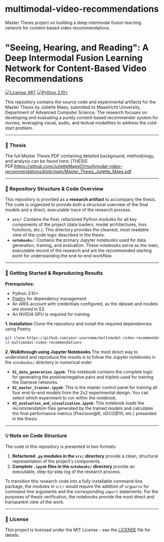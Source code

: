 # multimodal-video-recommendations
Master Thesis project on building a deep intermodal fusion learning network for content-based video recommendations.

# "Seeing, Hearing, and Reading": A Deep Intermodal Fusion Learning Network for Content-Based Video Recommendations

[![License: MIT](https://img.shields.io/badge/License-MIT-yellow.svg)](https://opensource.org/licenses/MIT)
[![Python 3.10+](https://img.shields.io/badge/python-3.10+-blue.svg)](https://www.python.org/downloads/release/python-3100/)

This repository contains the source code and experimental artifacts for the Master Thesis by Juliette Maes, submitted to Maastricht University, Department of Advanced Computer Science. The research focuses on developing and evaluating a purely content-based recommender system for movies, leveraging visual, audio, and textual modalities to address the cold-start problem.

---

### 📄 Thesis

The full Master Thesis PDF containing detailed background, methodology, and analysis can be found here: [THESIS PDF]https://github.com/JulietteMaes01/multimodal-video-recommendations/blob/main/Master_Thesis_Juliette_Maes.pdf

---

### 📂 Repository Structure & Code Overview

This repository is provided as a **research artifact** to accompany the thesis. The code is organized to provide both a structural overview of the final models and a direct, executable trace of the research process.

*   **`src/`**: Contains the final, refactored Python modules for all key components of the project (data loaders, model architectures, loss functions, etc.). This directory provides the cleanest, most readable view of the code logic described in the thesis.
*   **`notebooks/`**: Contains the primary Jupyter notebooks used for data generation, training, and evaluation. These notebooks serve as the main, executable record of the research and are the recommended starting point for understanding the end-to-end workflow.
---

### 🚀 Getting Started & Reproducing Results

**Prerequisites:**
*   Python 3.10+
*   [Poetry](https://python-poetry.org/) for dependency management
*   An AWS account with credentials configured, as the dataset and models are stored in S3.
*   An NVIDIA GPU is required for training.

**1. Installation**
Clone the repository and install the required dependencies using Poetry.
```bash
git clone https://github.com/your-username/multimodal-video-recommendations.git
cd multimodal-video-recommendations
```

**2. Walkthrough using Jupyter Notebooks**
The most direct way to understand and reproduce the results is to follow the Jupyter notebooks in the `notebooks/` directory in numerical order.

*   **`01_data_generation.ipynb`**: This notebook contains the complete logic for generating the positive/negative pairs and triplets used for training the Siamese networks.
*   **`02_master_trainer.ipynb`**: This is the master control panel for training all four end-to-end models from the 2x2 experimental design. You can select which experiment to run within the notebook.
*   **`03_evaluation_and_visualization.ipynb`**: This notebook loads the recommendation files generated by the trained models and calculates the final performance metrics (Precision@K, nDCG@10, etc.) presented in the thesis.

---

### 💡 Note on Code Structure

The code in this repository is presented in two formats:
1.  **Refactored `.py` modules in the `src/` directory** provide a clean, structural representation of the project's components.
2.  **Complete `.ipynb` files in the `notebooks/` directory** provide an executable, step-by-step log of the research process.

To transition this research code into a fully installable command-line package, the modules in `src/` would require the addition of `argparse` for command-line arguments and the corresponding `import` statements. For the purposes of thesis verification, the notebooks provide the most direct and transparent view of the work.

---

### 📜 License

This project is licensed under the MIT License - see the [LICENSE](LICENSE) file for details.
